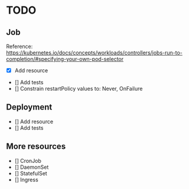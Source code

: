 # TODO

## Job

Reference: https://kubernetes.io/docs/concepts/workloads/controllers/jobs-run-to-completion/#specifying-your-own-pod-selector

* [x] Add resource
* [] Add tests
* [] Constrain restartPolicy values to: Never, OnFailure

## Deployment

* [] Add resource
* [] Add tests

## More resources

* [] CronJob
* [] DaemonSet
* [] StatefulSet
* [] Ingress
